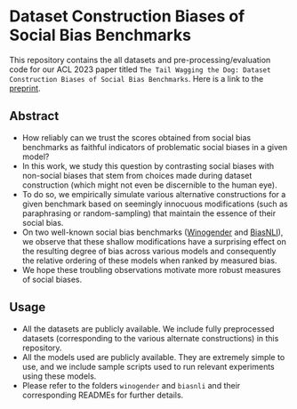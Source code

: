 # Dataset Construction Biases of Social Bias Benchmarks
This repository contains the all datasets and pre-processing/evaluation code for our ACL 2023 paper titled `The Tail Wagging the Dog: Dataset Construction Biases of Social Bias Benchmarks`. Here is a link to the [preprint](https://arxiv.org/abs/2210.10040/).


## Abstract
- How reliably can we trust the scores  obtained from social bias benchmarks as faithful indicators of problematic social biases in a given model?
- In this work, we study this question by contrasting social biases with non-social biases that stem from choices made during dataset construction (which might not even  be discernible to the human eye).
- To do so, we empirically simulate various alternative constructions for a given benchmark based on seemingly innocuous modifications (such as paraphrasing or random-sampling) that maintain the essence of their social bias.
- On two well-known social bias benchmarks ([Winogender](https://arxiv.org/abs/1804.09301) and [BiasNLI](https://arxiv.org/abs/1908.09369)), we observe that these shallow modifications have a surprising effect on the resulting degree of bias across various models and consequently the relative ordering of these models when ranked by measured bias.
- We hope these troubling observations motivate more robust measures of social biases.

## Usage
- All the datasets are publicly available. We include fully preprocessed datasets (corresponding to the various alternate constructions) in this repository.
- All the models used are publicly available. They are extremely simple to use, and we include sample scripts used to run relevant experiments using these models.
- Please refer to the folders `winogender` and `biasnli` and their corresponding READMEs for further details.
